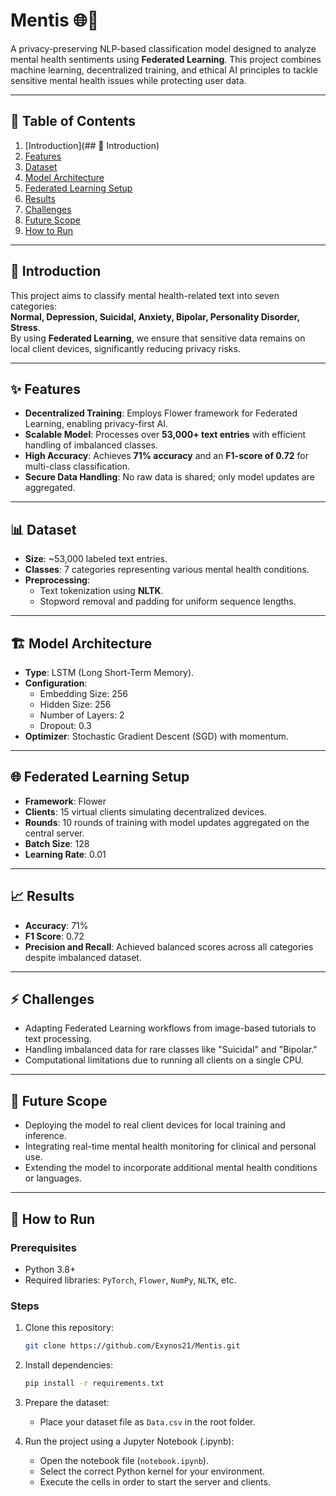 # Mentis 🌐🧠  
A privacy-preserving NLP-based classification model designed to analyze mental health sentiments using **Federated Learning**. This project combines machine learning, decentralized training, and ethical AI principles to tackle sensitive mental health issues while protecting user data.

---

## 📌 Table of Contents  
1. [Introduction](## 🧠 Introduction)  
2. [Features](#features)  
3. [Dataset](#dataset)  
4. [Model Architecture](#model-architecture)  
5. [Federated Learning Setup](#federated-learning-setup)  
6. [Results](#results)  
7. [Challenges](#challenges)  
8. [Future Scope](#future-scope)  
9. [How to Run](#how-to-run)  

---

## 🧠 Introduction  
This project aims to classify mental health-related text into seven categories:  
**Normal, Depression, Suicidal, Anxiety, Bipolar, Personality Disorder, Stress**.  
By using **Federated Learning**, we ensure that sensitive data remains on local client devices, significantly reducing privacy risks.

---

## ✨ Features  
- **Decentralized Training**: Employs Flower framework for Federated Learning, enabling privacy-first AI.  
- **Scalable Model**: Processes over **53,000+ text entries** with efficient handling of imbalanced classes.  
- **High Accuracy**: Achieves **71% accuracy** and an **F1-score of 0.72** for multi-class classification.  
- **Secure Data Handling**: No raw data is shared; only model updates are aggregated.  

---

## 📊 Dataset  
- **Size**: ~53,000 labeled text entries.  
- **Classes**: 7 categories representing various mental health conditions.  
- **Preprocessing**:  
  - Text tokenization using **NLTK**.  
  - Stopword removal and padding for uniform sequence lengths.  

---

## 🏗️ Model Architecture  
- **Type**: LSTM (Long Short-Term Memory).  
- **Configuration**:  
  - Embedding Size: 256  
  - Hidden Size: 256  
  - Number of Layers: 2  
  - Dropout: 0.3  
- **Optimizer**: Stochastic Gradient Descent (SGD) with momentum.  

---

## 🌐 Federated Learning Setup  
- **Framework**: Flower  
- **Clients**: 15 virtual clients simulating decentralized devices.  
- **Rounds**: 10 rounds of training with model updates aggregated on the central server.  
- **Batch Size**: 128  
- **Learning Rate**: 0.01  

---

## 📈 Results  
- **Accuracy**: 71%  
- **F1 Score**: 0.72  
- **Precision and Recall**: Achieved balanced scores across all categories despite imbalanced dataset.  

---

## ⚡ Challenges  
- Adapting Federated Learning workflows from image-based tutorials to text processing.  
- Handling imbalanced data for rare classes like "Suicidal" and "Bipolar."  
- Computational limitations due to running all clients on a single CPU.  

---

## 🔮 Future Scope  
- Deploying the model to real client devices for local training and inference.  
- Integrating real-time mental health monitoring for clinical and personal use.  
- Extending the model to incorporate additional mental health conditions or languages.  

---

## 🚀 How to Run  
### Prerequisites  
- Python 3.8+  
- Required libraries: `PyTorch`, `Flower`, `NumPy`, `NLTK`, etc.  

### Steps  
1. Clone this repository:  
   ```bash  
   git clone https://github.com/Exynos21/Mentis.git  
   ```
2. Install dependencies:
    ```bash
    pip install -r requirements.txt  
    ```
3. Prepare the dataset:  
   - Place your dataset file as `Data.csv` in the root folder.  

3. Run the project using a Jupyter Notebook (.ipynb):  
     - Open the notebook file (`notebook.ipynb`). 
     - Select the correct Python kernel for your environment.  
     - Execute the cells in order to start the server and clients.  
